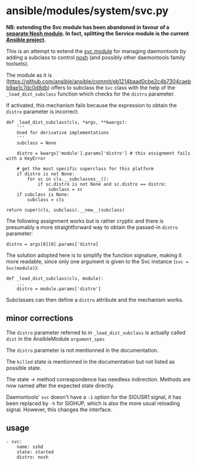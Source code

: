 # ansible/modules/system/svc.py

**NB: extending the Svc module has been abandoned in favour of a [separate Nosh module](https://github.com/tacatac/ansible/blob/nosh-system-module/lib/ansible/modules/system/nosh.py). In fact, splitting the Service module is the current [Ansible project](https://github.com/ansible/ansible/projects/13).**

This is an attempt to extend the [svc module](https://github.com/ansible/ansible/blob/devel/lib/ansible/modules/system/svc.py) for managing daemontools by adding a subclass to control [nosh](https://jdebp.eu/Softwares/nosh) (and possibly other daemontools family toolsets).

The module as it is (https://github.com/ansible/ansible/commit/eb1214baad0cbe2c4b7304caebb9ae1c7dc0d8db) offers to subclass the `Svc` class with the help of the `_load_dist_subclass` function which checks for the `distro` parameter.

If activated, this mechanism fails because the expression to obtain the `distro` parameter is incorrect:

    def _load_dist_subclass(cls, *args, **kwargs):
        '''
        Used for derivative implementations
        '''
        subclass = None
    
        distro = kwargs['module'].params['distro'] # this assignment fails with a KeyError
    
        # get the most specific superclass for this platform
        if distro is not None:
            for sc in cls.__subclasses__():
                if sc.distro is not None and sc.distro == distro:
                    subclass = sc
        if subclass is None:
            subclass = cls
    
    return super(cls, subclass).__new__(subclass)

The following assignment works but is rather cryptic and there is presumably a more straightforward way to obtain the passed-in `distro` parameter:

    distro = args[0][0].params['distro]

The solution adopted here is to simplify the function signature, making it more readable, since only one argument is given to the Svc instance (`svc = Svc(module)`):

    def _load_dist_subclass(cls, module):
        ...
        distro = module.params['distro']

Subclasses can then define a `distro` attribute and the mechanism works.

## minor corrections

The `distro` parameter referred to in `_load_dist_subclass` is actually called `dist` in the AnsibleModule `argument_spec`

The `distro` parameter is not mentionned in the documentation.

The `killed` state is mentionned in the documentation but not listed as possible state.

The state -> method correspondence has needless indirection. Methods are now named after the expected state directly.

Daemontools' `svc` doesn't have a `-1` option for the SIGUSR1 signal, it has been replaced by `-h` for SIGHUP, which is also the more usual reloading signal. However, this changes the interface.

## usage

    - svc:
        name: sshd
        state: started
        distro: nosh
